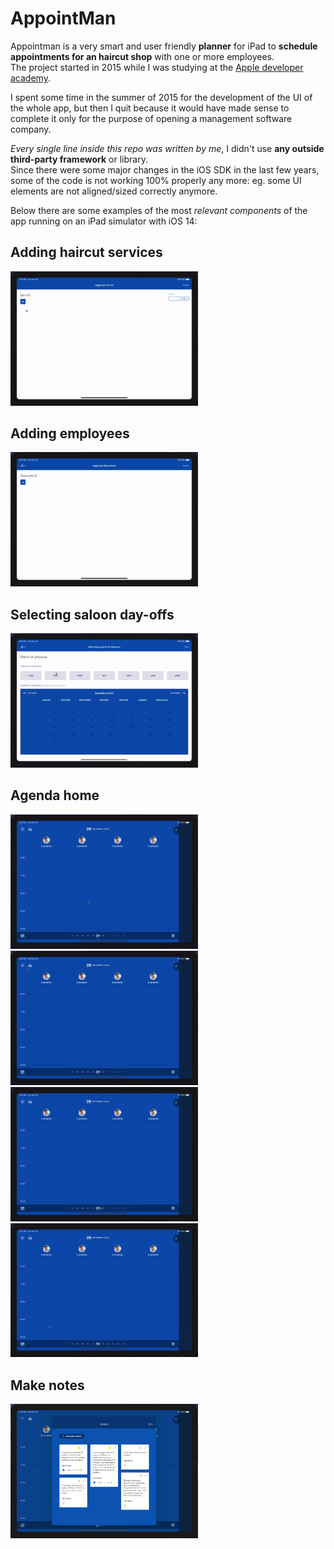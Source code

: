 # AppointMan

Appointman is a very smart and user friendly **planner** for iPad to **schedule appointments for an haircut shop** with one or more employees.  
The project started in 2015 while I was studying at the [Apple developer academy](https://www.developeracademy.unina.it/it/).  

I spent some time in the summer of 2015 for the development of the UI of the whole app, but then I quit because it would have made sense to complete it only for the purpose of opening a management software company.

_Every single line inside this repo was written by me_, I didn't use **any outside third-party framework** or library.  
Since there were some major changes in the iOS SDK in the last few years, some of the code is not working 100% properly any more: eg. some UI elements are not aligned/sized correctly anymore.

Below there are some examples of the most _relevant components_ of the app running on an iPad simulator with iOS 14:

## Adding haircut services

<img src="/images/add_services.gif" width="300">

## Adding employees

<img src="/images/add_employees.gif" width="300">

## Selecting saloon day-offs

<img src="/images/add_closing_days.gif" width="300">

## Agenda home

<img src="/images/drag_drop.gif" width="300">

<img src="/images/side_menus.gif" width="300">

<img src="/images/sliding_picker.gif" width="300">

<img src="/images/date_picker.gif" width="300">

## Make notes

<img src="/images/memo.png" width="300">
